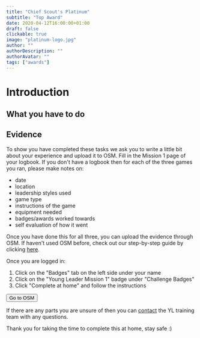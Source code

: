 ```yaml
---
title: "Chief Scout's Platinum"
subtitle: "Top Award"
date: 2020-04-12T16:00:00+01:00
draft: false
clickable: true
image: "platinum-logo.jpg"
author: ""
authorDescription: ""
authorAvatar: ""
tags: ["awards"]
---
```


# Introduction

## What you have to do

## Evidence

To show you have completed these tasks we ask you to write a little bit about your experience and upload it to OSM. Fill in the Mission 1 page of your logbook. If you don't have a logbook then for each of the three games you ran, please make notes on:

- date
- location
- leadership styles used
- game type
- instructions of the game
- equipment needed
- badges/awards worked towards
- self evaluation of how it went

Once you have done this for all three, you can upload the evidence through OSM. If haven't used OSM before, check out our step-by-step guide by clicking [here](/evidence).

Once you are logged in:

1. Click on the "Badges" tab on the left side under your name
2. Click on the "Young Leader Mission 1" badge under "Challenge Badges"
3. Click "Complete at home" and follow the instructions

<a href="https://www.onlinescoutmanager.co.uk/main.php">
 <button type="button" class="go-to-osm">Go to OSM</button>
</a>

If there are any parts you are unsure of then you can [contact](/contact) the YL training team with any questions.

Thank you for taking the time to complete this at home, stay safe :)
